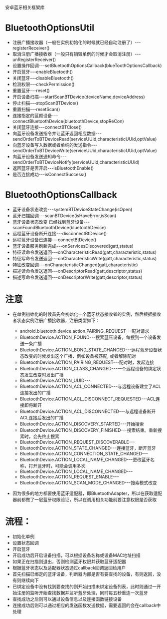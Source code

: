 安卓蓝牙相关框架库

# BluetoothOptionsUtil
* 注册广播接收器（一般在实例初始化的时候就已经自动注册了）---registerReceiver()
* 取消注册广播接收器（一般只有销毁单例的时候才会取消注册）---unRegisterReceiver()
* 设置操作回调---setBluetoothOptionsCallback(blueToothOptionsCallback)
* 开启蓝牙---enableBluetooth()
* 关闭蓝牙---disableBluetooth()
* 检测权限---checkPermission()
* 重置蓝牙---reset()
* 开启设备扫描---startScanBTDevice(deviceName,deviceAddress)
* 停止扫描---stopScanBTDevice()
* 重置扫描---resetScan()
* 连接指定的蓝颜设备---connectBluetoothDevice(bluetoothDevice,stopReCon)
* 关闭蓝牙连接---connectBTClose()
* 向蓝牙设备发送指令并让蓝牙返回相应数据---sendOrderToBTDeviceRead(serviceUUid,characteristicUUid,optValue)
* 向蓝牙设备写入数据或者单纯的发送指令---sendOrderToBTDeviceWrite(serviceUUid,characteristicUUid,optValue)
* 向蓝牙设备发送通知命令---sendOrderToBTDeviceNotify(serviceUUid,characteristicUUid)
* 返回蓝牙是否开启---isBluetoothEnable()
* 是否连接成功---isConnectSuccess()

# BluetoothOptionsCallback
* 蓝牙设备状态改变---systemBTDeviceStateChange(isOpen)
* 蓝牙扫描回调---scanBTDevice(isHaveError,isScan)
* 蓝牙设备状态改变 已经找到蓝牙设备---scanFoundBluetoothDevice(bluetoothDevice)
* 远程蓝牙设备断开连接---disconnectBtDevice()
* 远程蓝牙设备已连接---connectBtDevice()
* 蓝牙设备服务刷新完成---onServicesDiscovered(gatt,status)
* 特征读命令发送返回---onCharacteristicRead(gatt,characteristic,status)
* 特征写命令发送返回---onCharacteristicWrite(gatt,characteristic,status)
* 特征改变回调---onCharacteristicChanged(gatt,characteristic)
* 描述读命令发送返回---onDescriptorRead(gatt,descriptor,status)
* 描述写命令发送返回---onDescriptorWrite(gatt,descriptor,status)


# 注意
- 在单例初始化的时候首先会初始化一个蓝牙状态接收者的实例，然后根据接收者状态实例注册广播接收器，注册类型如下：

     * android.bluetooth.device.action.PAIRING_REQUEST---配对请求
     * BluetoothDevice.ACTION_FOUND---搜索蓝压设备，每搜到一个设备发送一条广播
     * BluetoothDevice.ACTION_BOND_STATE_CHANGED---远程蓝牙设备状态改变的时候发出这个广播，例如设备被匹配, 或者解除配对
     * BluetoothDevice.ACTION_PAIRING_REQUEST---配对时，发起连接
     * BluetoothDevice.ACTION_CLASS_CHANGED---一个远程设备的绑定状态发生改变时发出广播
     * BluetoothDevice.ACTION_UUID---
     * BluetoothDevice.ACTION_ACL_CONNECTED---与远程设备建立了ACL连接发出的广播
     * BluetoothDevice.ACTION_ACL_DISCONNECT_REQUESTED---ACL连接即将断开
     * BluetoothDevice.ACTION_ACL_DISCONNECTED---与远程设备断开ACL连接后发出的广播
     * BluetoothDevice.ACTION_DISCOVERY_STARTED---开始搜索
     * BluetoothDevice.ACTION_DISCOVERY_FINISHED---搜索结束。重新搜索时，会先终止搜索
     * BluetoothDevice.ACTION_REQUEST_DISCOVERABLE---
     * BluetoothDevice.ACTION_STATE_CHANGED---连接蓝牙，断开蓝牙
     * BluetoothDevice.ACTION_CONNECTION_STATE_CHANGED---
     * BluetoothDevice.ACTION_LOCAL_NAME_CHANGED---更改蓝牙名称，打开蓝牙时，可能会调用多次
     * BluetoothDevice.ACTION_LOCAL_NAME_CHANGED---
     * BluetoothDevice.ACTION_REQUEST_ENABLE---
     * BluetoothDevice.ACTION_SCAN_MODE_CHANGED---搜索模式改变

- 因为很多的地方都要使用蓝牙适配器，即BluetoothAdapter，所以在获取适配器前都做了一层蓝牙权限验证，所以在调用相关功能前要注意权限是否获取

# 流程：
- 初始化单例
- 设置状态回调
- 开启蓝牙
- 开启成功后开启设备扫描，可以根据设备名称或设备MAC地址扫描
- 如果正在扫描则退出，否则检测蓝牙权限并获取蓝牙适配器
- 根据蓝牙状态以及适配器状态通过callback回调返回给用户
- 首先扫描已绑定的蓝牙设备，判断器内部是否有要查找的设备，有则返回，没有则继续向下
- 已绑定设备中没有找到要查找的则开始扫描未绑定设备列表，此时则通过一开始注册的监听开始查找数据并监听蓝牙处理，同时每五秒重连一次蓝牙
- 查找成功之后则可以通过设备信息以及连接函数链接设备
- 连接成功后则可以通过相应的发送函数发送数据，需要返回的会在callback中处理
